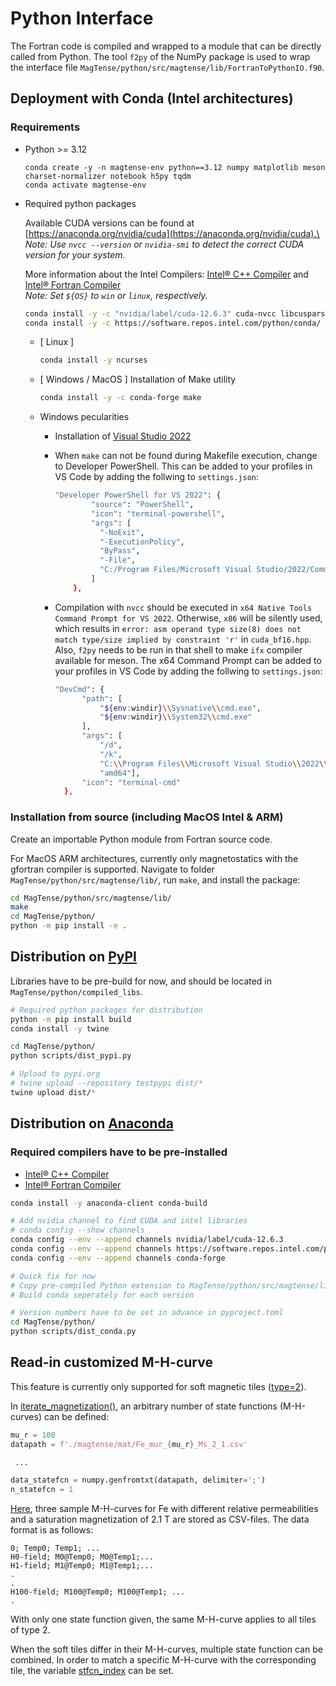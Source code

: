 # Python Interface

The Fortran code is compiled and wrapped to a module that can be directly called from Python.
The tool `f2py` of the NumPy package is used to wrap the interface file `MagTense/python/src/magtense/lib/FortranToPythonIO.f90`.

## Deployment with Conda (Intel architectures)

### Requirements

- Python >= 3.12
  ```
  conda create -y -n magtense-env python==3.12 numpy matplotlib meson charset-normalizer notebook h5py tqdm
  conda activate magtense-env
  ```

- Required python packages

  Available CUDA versions can be found at [https://anaconda.org/nvidia/cuda](https://anaconda.org/nvidia/cuda).\
  *Note: Use `nvcc --version` or `nvidia-smi` to detect the correct CUDA version for your system.*

  More information about the Intel Compilers: [Intel® C++ Compiler](https://www.intel.com/content/www/us/en/developer/tools/oneapi/dpc-compiler.html) and [Intel® Fortran Compiler](https://www.intel.com/content/www/us/en/developer/articles/tool/oneapi-standalone-components.html#fortran)\
  *Note: Set `${OS}` to `win` or `linux`, respectively.*

  ```bash
  conda install -y -c "nvidia/label/cuda-12.6.3" cuda-nvcc libcusparse-dev libcublas-dev cuda-cudart-dev libnvjitlink-dev
  conda install -y -c https://software.repos.intel.com/python/conda/ -c conda-forge mkl mkl-devel mkl-static "dpcpp_${OS}-64" intel-fortran-rt "ifx_${OS}-64"
  ```

  - [ Linux ]
    ```bash
    conda install -y ncurses
    ```

  - [ Windows / MacOS ] Installation of Make utility

    ```bash
    conda install -y -c conda-forge make
    ```

  - Windows pecularities

    - Installation of [Visual Studio 2022](https://visualstudio.microsoft.com)

    - When `make` can not be found during Makefile execution, change to Developer PowerShell.
      This can be added to your profiles in VS Code by adding the follwing to `settings.json`:

      ```bash
      "Developer PowerShell for VS 2022": {
              "source": "PowerShell",
              "icon": "terminal-powershell",
              "args": [
                "-NoExit",
                "-ExecutionPolicy",
                "ByPass",
                "-File",
                "C:/Program Files/Microsoft Visual Studio/2022/Community/Common7/Tools/Launch-VsDevShell.ps1"
              ]
          },
      ```
    
    - Compilation with `nvcc` should be executed in `x64 Native Tools Command Prompt for VS 2022`.
      Otherwise, `x86` will be silently used, which results in `error: asm operand type size(8) does not match type/size implied by constraint 'r'` in `cuda_bf16.hpp`.
      Also, `f2py` needs to be run in that shell to make `ifx` compiler available for meson. 
      The x64 Command Prompt can be added to your profiles in VS Code by adding the follwing to `settings.json`:

      ```bash
      "DevCmd": {
            "path": [
                "${env:windir}\\Sysnative\\cmd.exe",
                "${env:windir}\\System32\\cmd.exe"
            ],
            "args": [
                "/d",
                "/k", 
                "C:\\Program Files\\Microsoft Visual Studio\\2022\\Community\\VC\\Auxiliary\\Build\\vcvarsall.bat",
                "amd64"],
            "icon": "terminal-cmd"
        },
       ```

### Installation from source (including MacOS Intel & ARM)

Create an importable Python module from Fortran source code.

For MacOS ARM architectures, currently only magnetostatics with the gfortran compiler is supported.
Navigate to folder `MagTense/python/src/magtense/lib/`, run `make`, and install the package:

```bash
cd MagTense/python/src/magtense/lib/
make
cd MagTense/python/
python -m pip install -e .
```


## Distribution on [PyPI](https://pypi.org/project/magtense/)

Libraries have to be pre-build for now, and should be located in `MagTense/python/compiled_libs`.

```bash
# Required python packages for distribution
python -m pip install build
conda install -y twine

cd MagTense/python/
python scripts/dist_pypi.py

# Upload to pypi.org
# twine upload --repository testpypi dist/*
twine upload dist/*
```


## Distribution on [Anaconda](https://anaconda.org/cmt-dtu-energy/magtense)

### Required compilers have to be pre-installed

- [Intel® C++ Compiler](https://www.intel.com/content/www/us/en/developer/articles/tool/oneapi-standalone-components.html#inpage-nav-6-undefined)
- [Intel® Fortran Compiler](https://www.intel.com/content/www/us/en/developer/articles/tool/oneapi-standalone-components.html#fortran)

```bash
conda install -y anaconda-client conda-build

# Add nvidia channel to find CUDA and intel libraries
# conda config --show channels
conda config --env --append channels nvidia/label/cuda-12.6.3
conda config --env --append channels https://software.repos.intel.com/python/conda/
conda config --env --append channels conda-forge

# Quick fix for now
# Copy pre-compiled Python extension to MagTense/python/src/magtense/lib
# Build conda seperately for each version

# Version numbers have to be set in advance in pyproject.toml
cd MagTense/python/
python scripts/dist_conda.py
```

## Read-in customized M-H-curve

This feature is currently only supported for soft magnetic tiles ([type=2](magtense/magtense.py#L49)).

In  [iterate_magnetization()](magtense/magtense.py#L611), an arbitrary number of state functions (M-H-curves) can be defined:

```python
mu_r = 100
datapath = f'./magtense/mat/Fe_mur_{mu_r}_Ms_2_1.csv'

 ...

data_statefcn = numpy.genfromtxt(datapath, delimiter=';')
n_statefcn = 1
```

[Here](magtense/mat), three sample M-H-curves for Fe with different relative permeabilities and a saturation magnetization of 2.1 T are stored as CSV-files. The data format is as follows:

```csv
0; Temp0; Temp1; ...
H0-field; M0@Temp0; M0@Temp1;...
H1-field; M1@Temp0; M1@Temp1;...
.
.
H100-field; M100@Temp0; M100@Temp1; ...
.
```

With only one state function given, the same M-H-curve applies to all tiles of type 2.

When the soft tiles differ in their M-H-curves, multiple state function can be combined. In order to match a specific M-H-curve with the corresponding tile, the variable [stfcn_index](magtense/magtense.py#L54) can be set.
